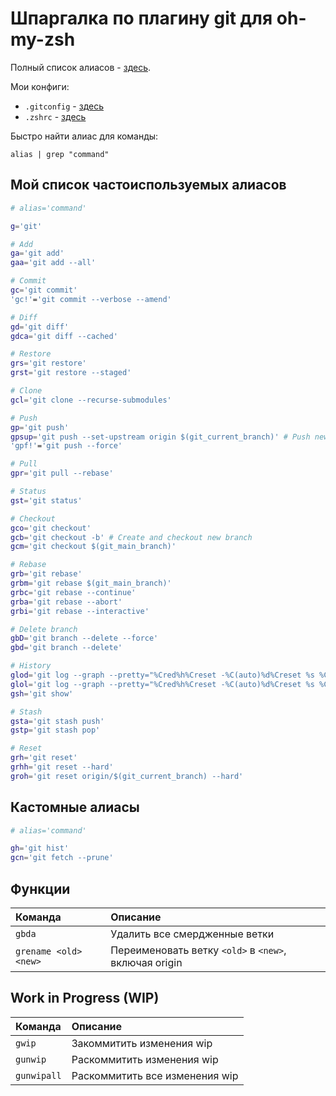 # Шпаргалка по плагину git для oh-my-zsh

Полный список алиасов - [здесь](https://github.com/ohmyzsh/ohmyzsh/tree/master/plugins/git#aliases).

Мои конфиги:
- `.gitconfig` - [здесь](../configs/git-config/.gitconfig)
- `.zshrc` - [здесь](../configs/zsh-config/.zshrc)

Быстро найти алиас для команды:
```shell
alias | grep "command"
```

## Мой список частоиспользуемых алиасов

```bash
# alias='command'

g='git'

# Add
ga='git add'
gaa='git add --all'

# Commit
gc='git commit'
'gc!'='git commit --verbose --amend'

# Diff
gd='git diff'
gdca='git diff --cached'

# Restore
grs='git restore'
grst='git restore --staged'

# Clone
gcl='git clone --recurse-submodules'

# Push
gp='git push'
gpsup='git push --set-upstream origin $(git_current_branch)' # Push new branch to origin
'gpf!'='git push --force'

# Pull
gpr='git pull --rebase'

# Status
gst='git status'

# Checkout
gco='git checkout'
gcb='git checkout -b' # Create and checkout new branch
gcm='git checkout $(git_main_branch)'

# Rebase
grb='git rebase'
grbm='git rebase $(git_main_branch)'
grbc='git rebase --continue'
grba='git rebase --abort'
grbi='git rebase --interactive'

# Delete branch
gbD='git branch --delete --force'
gbd='git branch --delete'

# History
glod='git log --graph --pretty="%Cred%h%Creset -%C(auto)%d%Creset %s %Cgreen(%ad) %C(bold blue)<%an>%Creset"' # Absolute timestamps
glol='git log --graph --pretty="%Cred%h%Creset -%C(auto)%d%Creset %s %Cgreen(%ar) %C(bold blue)<%an>%Creset"' # Relative timestamps
gsh='git show'

# Stash
gsta='git stash push'
gstp='git stash pop'

# Reset
grh='git reset'
grhh='git reset --hard'
groh='git reset origin/$(git_current_branch) --hard'
```

## Кастомные алиасы

```bash
# alias='command'

gh='git hist'
gcn='git fetch --prune'
```

## Функции

| Команда               | Описание                                              |
| :-------------------- | :---------------------------------------------------- |
| `gbda`                | Удалить все смердженные ветки                         |
| `grename <old> <new>` | Переименовать ветку `<old>` в `<new>`, включая origin |


## Work in Progress (WIP)

| Команда            | Описание                                        |
| :----------------- | :---------------------------------------------- |
| `gwip`             | Закоммитить изменения wip                       |
| `gunwip`           | Раскоммитить изменения wip                      |
| `gunwipall`        | Раскоммитить все изменения wip                  |
